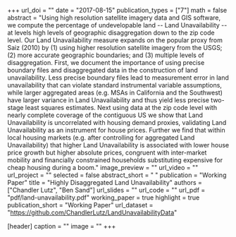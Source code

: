 +++
url_doi = ""
date = "2017-08-15"
publication_types = ["7"]
math = false
abstract = "Using high resolution satellite imagery data and GIS software, we compute the percentage of undevelopable land -- Land Unavailability -- at levels high levels of geographic disaggregation down to the zip code level. Our Land Unavailability measure expands on the popular proxy from Saiz (2010) by (1) using higher resolution satellite imagery from the USGS; (2) more accurate geographic boundaries; and (3) multiple levels of disaggregation. First, we document the importance of using precise boundary files and disaggregated data in the construction of land unavailability. Less precise boundary files lead to measurement error in land unavailability that can violate standard instrumental variable assumptions, while larger aggregated areas (e.g. MSAs in California and the Southwest) have larger variance in Land Unavailability and thus yield less precise two-stage least squares estimates. Next using data at the zip code level with nearly complete coverage of the contiguous US we show that Land Unavailability is uncorrelated with housing demand proxies, validating Land Unavailability as an instrument for house prices. Further we find that within local housing markets (e.g. after controlling for aggregated Land Unavailability) that higher Land Unavailability is associated with lower house price growth but higher absolute prices, congruent with inter-market mobility and financially constrained households substituting expensive for cheap housing during a boom."
image_preview = ""
url_video = ""
url_project = ""
selected = false
abstract_short = " "
publication = "Working Paper"
title = "Highly Disaggregated Land Unavailability"
authors = ["Chandler Lutz", "Ben Sand"]
url_slides = ""
url_code = ""
url_pdf = "pdf/land-unavailability.pdf"
working_paper = true
highlight = true
publication_short = "Working Paper"
url_dataset = "https://github.com/ChandlerLutz/LandUnavailabilityData"

[header]
  caption = ""
  image = ""
+++

